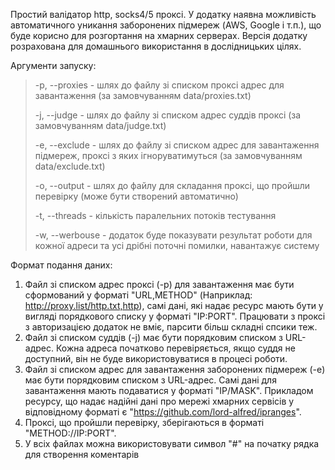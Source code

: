 Простий валідатор http, socks4/5 проксі. У додатку наявна можливість автоматичного уникання заборонених підмереж (AWS, Google і т.п.), що буде корисно для розгортання на хмарних серверах.
Версія додатку розрахована для домашнього використання в дослідницьких цілях.

Аргументи запуску:
> -p, --proxies - шлях до файлу зі списком проксі адрес для завантаження (за замовчуванням data/proxies.txt)
> 
> -j, --judge - шлях до файлу зі списком адрес суддів проксі (за замовчуванням data/judge.txt)
> 
> -e, --exclude - шлях до файлу зі списком адрес для завантаження підмереж, проксі з яких ігноруватимуться (за замовчуванням data/exclude.txt)
> 
> -o, --output - шлях до файлу для складання проксі, що пройшли перевірку (може бути створений автоматично)
> 
> -t, --threads - кількість паралельних потоків тестування
> 
> -w, --werbouse - додаток буде показувати результат роботи для кожної адреси та усі дрібні поточні помилки, навантажує систему


Формат подання даних:
1. Файл зі списком адрес проксі (-p) для завантаження має бути сформований у форматі "URL,METHOD" (Наприклад: http://proxy.list/http.txt,http), самі дані, які надає ресурс мають бути у вигляді порядкового списку у форматі "IP:PORT". Працювати з проксі з авторизацією додаток не вміє, парсити більш складні спсики теж.
2. Файл зі списком суддів (-j) має бути порядковим списком з URL-адрес. Кожна адреса початково перевіряється, якщо суддя не доступний, він не буде використовуватися в процесі роботи.
3. Файл зі списком адрес для завантаження заборонених підмереж (-e) має бути порядковим списком з URL-адрес. Самі дані для завантаження мають подаватися у форматі "IP/MASK". Прикладом ресурсу, що надає надійні дані про мережі хмарних сервісів у відповідному форматі є "https://github.com/lord-alfred/ipranges".
4. Проксі, що пройшли перевірку, зберігаються в форматі "METHOD://IP:PORT".
5. У всіх файлах можна використовувати символ "#" на початку рядка для створення коментарів
